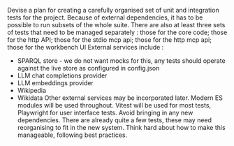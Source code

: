 Devise a plan for creating a carefully organised set of unit and integration tests for the project. Because of external dependencies, it has to be possible to run subsets of the whole suite.
There are also at least three sets of tests that need to be managed separately : those for the core code; those for the http API; those for the stdio mcp api; those for the http mcp api; those for the workbench UI
External services include :
* SPARQL store - we do not want mocks for this, any tests should operate against the live store as configured in config.json
* LLM chat completions provider 
* LLM embeddings provider
* Wikipedia
* Wikidata
Other external services may be incorporated later.
Modern ES modules will be used throughout. Vitest will be used for most tests, Playwright for user interface tests. Avoid bringing in any new dependencies.
There are already quite a few tests, these may need reorganising to fit in the new system.
Think hard about how to make this manageable, following best practices.
